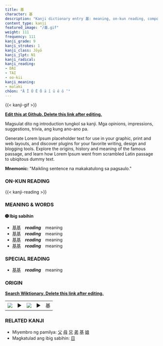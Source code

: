 ```yaml
---
title: 基
character: 基
description: "Kanji dictionary entry 基: meaning, on-kun reading, compounds, origin, related kanji"
content_type: kanji
featured_image: "/基.gif"
weight: 111
frequency: 111
kanji_grade: 9
kanji_strokes: 1
kanji_class: Jōyō
kanji_jlpt: N1
kanji_radical: 
kanji_reading: 
- DAI
- TAI
- oo-kii
kanji_meaning:
- malaki
chōon: "Ā Ī Ū Ē Ō ā ī ū ē ō ’"
---
```

[//]: # (Don't edit the line below. Kanji animated GIF code is automatically generated.)
{{< kanji-gif >}}

[//]: # (Edit below this line.)

**[Edit this at Github. Delete this link after editing.](https://github.com/tim0g/tim/tree/main/content/kanji/基/index.md)**

Magsulat dito ng introduction tungkol sa kanji. Mga opinions, impressions, suggestions, trivia, ang kung ano-ano pa.

Generate Lorem Ipsum placeholder text for use in your graphic, print and web layouts, and discover plugins for your favorite writing, design and blogging tools. Explore the origins, history and meaning of the famous passage, and learn how Lorem Ipsum went from scrambled Latin passage to ubiqitous dummy text.
 
**Mnemonic:** "Maikling sentence na makakatulong sa pagsaulo."

### ON-KUN READING

[//]: # (Don't edit the line below. ON-KUN READING code is automatically generated.)
{{< kanji-reading >}}

### MEANING & WORDS

#### ➊ **Ibig sabihin**
  - [基](../基)[基](../基)　***reading***　meaning
  - [基](../基)[基](../基)　***reading***　meaning
  - [基](../基)[基](../基)　***reading***　meaning
  - [基](../基)[基](../基)　***reading***　meaning

### SPECIAL READING
  - [基](../基)[基](../基)　***reading***　meaning

### ORIGIN

**[Search Wiktionary. Delete this link after editing.](https://wiktionary.org/wiki/基)**
<table class="kanji-table"><tr><td>
<img src="60px-基-bronze.svg.png">
</td><td>▶</td><td>
<img src="60px-基-oracle.svg.png">
</td><td>▶</td>
<td class="kanji-origin">基</td>
</tr></table>

### RELATED KANJI
- Miyembro ng pamilya: [父](../父) [母](../母) [兄](../兄) [弟](../弟) [基](../基) [娘](../娘)
- Magkatulad ang ibig sabihin: [日](../日)
